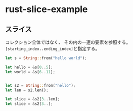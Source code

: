 # rust-slice-example

## スライス

コレクション全体ではなく、 その内の一連の要素を参照する。`[starting_index..ending_index]`と指定する。

```rust
let s = String::from("hello world");

let hello = &s[0..5];
let world = &s[6..11];


let s2 = String::from("hello");
let len = s2.len();

let slice = &s2[3..len];
let slice = &s2[3..];

```
